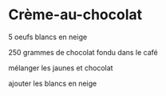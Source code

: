 # Crème-au-chocolat

5 oeufs blancs en neige

250 grammes de chocolat fondu dans le café

mélanger les jaunes et chocolat

ajouter les blancs en neige

